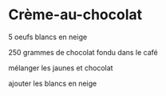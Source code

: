 # Crème-au-chocolat

5 oeufs blancs en neige

250 grammes de chocolat fondu dans le café

mélanger les jaunes et chocolat

ajouter les blancs en neige

